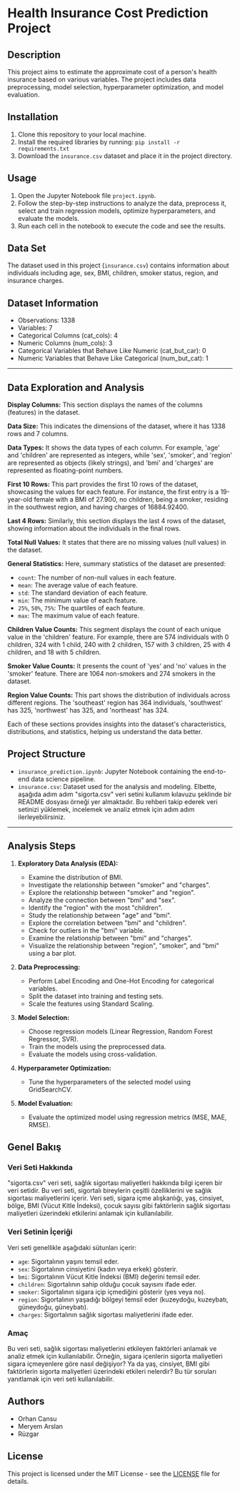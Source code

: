 # Health Insurance Cost Prediction Project

## Description
This project aims to estimate the approximate cost of a person's health insurance based on various variables. The project includes data preprocessing, model selection, hyperparameter optimization, and model evaluation.

## Installation
1. Clone this repository to your local machine.
2. Install the required libraries by running: `pip install -r requirements.txt`
3. Download the `insurance.csv` dataset and place it in the project directory.

## Usage
1. Open the Jupyter Notebook file `project.ipynb`.
2. Follow the step-by-step instructions to analyze the data, preprocess it, select and train regression models, optimize hyperparameters, and evaluate the models.
3. Run each cell in the notebook to execute the code and see the results.

## Data Set
The dataset used in this project (`insurance.csv`) contains information about individuals including age, sex, BMI, children, smoker status, region, and insurance charges.

## Dataset Information

- Observations: 1338
- Variables: 7
- Categorical Columns (cat_cols): 4
- Numeric Columns (num_cols): 3
- Categorical Variables that Behave Like Numeric (cat_but_car): 0
- Numeric Variables that Behave Like Categorical (num_but_cat): 1

---

## Data Exploration and Analysis

**Display Columns:**
This section displays the names of the columns (features) in the dataset.

**Data Size:**
This indicates the dimensions of the dataset, where it has 1338 rows and 7 columns.

**Data Types:**
It shows the data types of each column. For example, 'age' and 'children' are represented as integers, while 'sex', 'smoker', and 'region' are represented as objects (likely strings), and 'bmi' and 'charges' are represented as floating-point numbers.

**First 10 Rows:**
This part provides the first 10 rows of the dataset, showcasing the values for each feature. For instance, the first entry is a 19-year-old female with a BMI of 27.900, no children, being a smoker, residing in the southwest region, and having charges of 16884.92400.

**Last 4 Rows:**
Similarly, this section displays the last 4 rows of the dataset, showing information about the individuals in the final rows.

**Total Null Values:**
It states that there are no missing values (null values) in the dataset.

**General Statistics:**
Here, summary statistics of the dataset are presented:
- `count`: The number of non-null values in each feature.
- `mean`: The average value of each feature.
- `std`: The standard deviation of each feature.
- `min`: The minimum value of each feature.
- `25%`, `50%`, `75%`: The quartiles of each feature.
- `max`: The maximum value of each feature.

**Children Value Counts:**
This segment displays the count of each unique value in the 'children' feature. For example, there are 574 individuals with 0 children, 324 with 1 child, 240 with 2 children, 157 with 3 children, 25 with 4 children, and 18 with 5 children.

**Smoker Value Counts:**
It presents the count of 'yes' and 'no' values in the 'smoker' feature. There are 1064 non-smokers and 274 smokers in the dataset.

**Region Value Counts:**
This part shows the distribution of individuals across different regions. The 'southeast' region has 364 individuals, 'southwest' has 325, 'northwest' has 325, and 'northeast' has 324.

Each of these sections provides insights into the dataset's characteristics, distributions, and statistics, helping us understand the data better.


## Project Structure
- `insurance_prediction.ipynb`: Jupyter Notebook containing the end-to-end data science pipeline.
- `insurance.csv`: Dataset used for the analysis and modeling.
Elbette, aşağıda adım adım "sigorta.csv" veri setini kullanım kılavuzu şeklinde bir README dosyası örneği yer almaktadır. Bu rehberi takip ederek veri setinizi yüklemek, incelemek ve analiz etmek için adım adım ilerleyebilirsiniz.

---

## Analysis Steps
1. **Exploratory Data Analysis (EDA):**
   - Examine the distribution of BMI.
   - Investigate the relationship between "smoker" and "charges".
   - Explore the relationship between "smoker" and "region".
   - Analyze the connection between "bmi" and "sex".
   - Identify the "region" with the most "children".
   - Study the relationship between "age" and "bmi".
   - Explore the correlation between "bmi" and "children".
   - Check for outliers in the "bmi" variable.
   - Examine the relationship between "bmi" and "charges".
   - Visualize the relationship between "region", "smoker", and "bmi" using a bar plot.

2. **Data Preprocessing:**
   - Perform Label Encoding and One-Hot Encoding for categorical variables.
   - Split the dataset into training and testing sets.
   - Scale the features using Standard Scaling.

3. **Model Selection:**
   - Choose regression models (Linear Regression, Random Forest Regressor, SVR).
   - Train the models using the preprocessed data.
   - Evaluate the models using cross-validation.

4. **Hyperparameter Optimization:**
   - Tune the hyperparameters of the selected model using GridSearchCV.

5. **Model Evaluation:**
   - Evaluate the optimized model using regression metrics (MSE, MAE, RMSE).
## Genel Bakış

### Veri Seti Hakkında

"sigorta.csv" veri seti, sağlık sigortası maliyetleri hakkında bilgi içeren bir veri setidir. Bu veri seti, sigortalı bireylerin çeşitli özelliklerini ve sağlık sigortası maliyetlerini içerir. Veri seti, sigara içme alışkanlığı, yaş, cinsiyet, bölge, BMI (Vücut Kitle İndeksi), çocuk sayısı gibi faktörlerin sağlık sigortası maliyetleri üzerindeki etkilerini anlamak için kullanılabilir.

### Veri Setinin İçeriği

Veri seti genellikle aşağıdaki sütunları içerir:

- `age`: Sigortalının yaşını temsil eder.
- `sex`: Sigortalının cinsiyetini (kadın veya erkek) gösterir.
- `bmi`: Sigortalının Vücut Kitle İndeksi (BMI) değerini temsil eder.
- `children`: Sigortalının sahip olduğu çocuk sayısını ifade eder.
- `smoker`: Sigortalının sigara içip içmediğini gösterir (yes veya no).
- `region`: Sigortalının yaşadığı bölgeyi temsil eder (kuzeydoğu, kuzeybatı, güneydoğu, güneybatı).
- `charges`: Sigortalının sağlık sigortası maliyetlerini ifade eder.

### Amaç

Bu veri seti, sağlık sigortası maliyetlerini etkileyen faktörleri anlamak ve analiz etmek için kullanılabilir. Örneğin, sigara içenlerin sigorta maliyetleri sigara içmeyenlere göre nasıl değişiyor? Ya da yaş, cinsiyet, BMI gibi faktörlerin sigorta maliyetleri üzerindeki etkileri nelerdir? Bu tür soruları yanıtlamak için veri seti kullanılabilir.

## Authors
- Orhan Cansu
- Meryem Arslan
- Rüzgar

## License
This project is licensed under the MIT License - see the [LICENSE](LICENSE) file for details.
